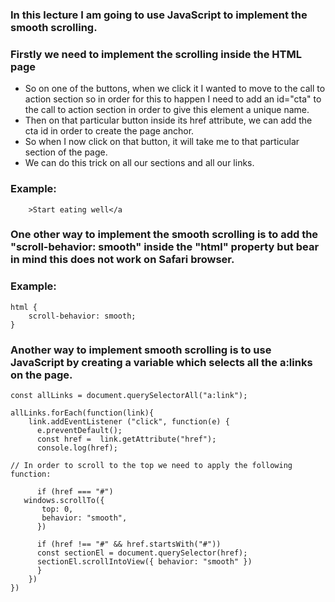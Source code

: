 ### In this lecture I am going to use JavaScript to  implement the smooth scrolling.

### Firstly we need to implement the scrolling inside the HTML page

- So on one of the buttons, when we click it I wanted to move to the call to action section so in order for this to happen I need to add an id="cta" to the call to action section in order to give this element a unique name.
- Then on that particular button inside its href attribute, we can add the cta id in order to create the page anchor.
- So when I now click on that button, it will take me to that particular section of the page.
- We can do this trick on all our sections and all our links.

### Example:
``` <a href="#cta" class="btn btn--full margin-right-sm"
    >Start eating well</a
```        

### One other way to implement the smooth scrolling is to add the "scroll-behavior: smooth" inside the "html" property but bear in mind this does not work on Safari browser.

### Example:
```
html {
    scroll-behavior: smooth;
}
```

### Another way to implement smooth scrolling is to use JavaScript by creating a variable which selects all the a:links on the page.

```
const allLinks = document.querySelectorAll("a:link");

allLinks.forEach(function(link){
    link.addEventListener ("click", function(e) {
      e.preventDefault();  
      const href =  link.getAttribute("href");
      console.log(href);

// In order to scroll to the top we need to apply the following function:

      if (href === "#")
   windows.scrollTo({
       top: 0,
       behavior: "smooth",
      })

      if (href !== "#" && href.startsWith("#"))
      const sectionEl = document.querySelector(href);
      sectionEl.scrollIntoView({ behavior: "smooth" })
      }
    })
})
```





